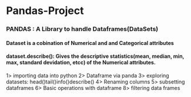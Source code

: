 # Pandas-Project

### PANDAS : A Library to handle Dataframes(DataSets)

#### Dataset is a cobination of Numerical and and Categorical attributes

#### dataset.describe(): Gives the descriptive statistics(mean, median, min, max, standard devidation, etcc)  of the Numerical attributes.
1> importing data into python
2> Dataframe via panda
3> exploring datasets: head()tail()info()describe()
4> Renaming columns
5> subsetting dataframes
6> Basic operations with dataframe
8> filtering data frames
